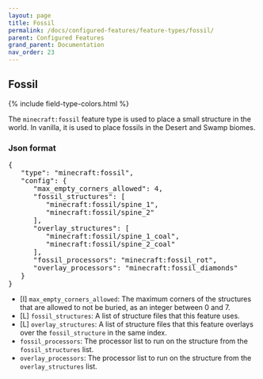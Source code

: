 ```yaml
---
layout: page
title: Fossil
permalink: /docs/configured-features/feature-types/fossil/
parent: Configured Features
grand_parent: Documentation
nav_order: 23
---
```


## Fossil

<head>
    {% include field-type-colors.html %}
</head>

The `minecraft:fossil` feature type is used to place a small structure in the world. In vanilla, it is used to place fossils in the Desert and Swamp biomes.

### Json format

<pre>
{
   "type": "minecraft:fossil",
   "config": {
      "max_empty_corners_allowed": 4,
      "fossil_structures": [
         "minecraft:fossil/spine_1",
         "minecraft:fossil/spine_2"
      ],
      "overlay_structures": [
         "minecraft:fossil/spine_1_coal",
         "minecraft:fossil/spine_2_coal"
      ],
      "fossil_processors": "minecraft:fossil_rot",
      "overlay_processors": "minecraft:fossil_diamonds"
   }
}
</pre>

* ‌<bl>[I]</bl> `max_empty_corners_allowed`: The maximum corners of the structures that are allowed to not be buried, as an integer between 0 and 7.
* ‌<re>[L]</re> `fossil_structures`: A list of structure files that this feature uses.
* ‌<re>[L]</re> `overlay_structures`: A list of structure files that this feature overlays over the `fossil_structure` in the same index.
* `fossil_processors`: The processor list to run on the structure from the `fossil_structures` list.
* `overlay_processors`: The processor list to run on the structure from the `overlay_structures` list.